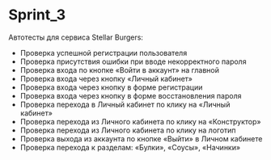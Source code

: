 # Sprint_3


Автотесты для сервиса Stellar Burgers:
- Проверка успешной регистрации пользователя
- Проверка присутствия ошибки при вводе некорректного пароля
- Проверка входа по кнопке «Войти в аккаунт» на главной
- Проверка входа через кнопку «Личный кабинет»
- Проверка входа через кнопку в форме регистрации
- Проверка входа через кнопку в форме восстановления пароля
- Проверка перехода в Личный кабинет по клику на «Личный кабинет»
- Проверка перехода из Личного кабинета по клику на «Конструктор»
- Проверка перехода из Личного кабинета по клику на логотип
- Проверка выхода из аккаунта по кнопке «Выйти» в Личном кабинете
- Проверка перехода к разделам: «Булки», «Соусы», «Начинки»

